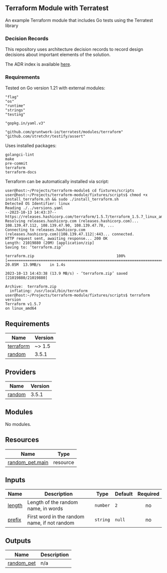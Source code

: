 ## Terraform Module with Terratest
An example Terraform module that includes Go tests using the Terratest library

### Decision Records
This repository uses architecture decision records to record design decisions
about important elements of the solution.

The ADR index is available [here](./docs/decisions/index.md).

### Requirements
Tested on Go version 1.21 with external modules:
```
"flag"
"os"
"runtime"
"strings"
"testing"

"gopkg.in/yaml.v3"

"github.com/gruntwork-io/terratest/modules/terraform"
"github.com/stretchr/testify/assert"
```

Uses installed packages:
```
golangci-lint
make
pre-commit
terraform
terraform-docs
```

Terraform can be automatically installed via script:
```
user@host:~/Projects/terraform-module$ cd fixtures/scripts
user@host:~/Projects/terraform-module/fixtures/scripts$ chmod +x install_terraform.sh && sudo ./install_terraform.sh
Detected OS Identifier: linux
Reading ./../versions.yaml
--2023-10-13 14:43:37--  https://releases.hashicorp.com/terraform/1.5.7/terraform_1.5.7_linux_amd64.zip
Resolving releases.hashicorp.com (releases.hashicorp.com)... 108.139.47.112, 108.139.47.90, 108.139.47.78, ...
Connecting to releases.hashicorp.com (releases.hashicorp.com)|108.139.47.112|:443... connected.
HTTP request sent, awaiting response... 200 OK
Length: 21019880 (20M) [application/zip]
Saving to: ‘terraform.zip’

terraform.zip                                     100%[===========================================================================================================>]  20.05M  13.9MB/s    in 1.4s    

2023-10-13 14:43:38 (13.9 MB/s) - ‘terraform.zip’ saved [21019880/21019880]

Archive:  terraform.zip
  inflating: /usr/local/bin/terraform
user@host:~/Projects/terraform-module/fixtures/scripts$ terraform version
Terraform v1.5.7
on linux_amd64
```

<!-- BEGINNING OF PRE-COMMIT-TERRAFORM DOCS HOOK -->
## Requirements

| Name | Version |
|------|---------|
| <a name="requirement_terraform"></a> [terraform](#requirement\_terraform) | ~> 1.5 |
| <a name="requirement_random"></a> [random](#requirement\_random) | 3.5.1 |

## Providers

| Name | Version |
|------|---------|
| <a name="provider_random"></a> [random](#provider\_random) | 3.5.1 |

## Modules

No modules.

## Resources

| Name | Type |
|------|------|
| [random_pet.main](https://registry.terraform.io/providers/hashicorp/random/3.5.1/docs/resources/pet) | resource |

## Inputs

| Name | Description | Type | Default | Required |
|------|-------------|------|---------|:--------:|
| <a name="input_length"></a> [length](#input\_length) | Length of the random name, in words | `number` | `2` | no |
| <a name="input_prefix"></a> [prefix](#input\_prefix) | First word in the random name, if not random | `string` | `null` | no |

## Outputs

| Name | Description |
|------|-------------|
| <a name="output_random_pet"></a> [random\_pet](#output\_random\_pet) | n/a |
<!-- END OF PRE-COMMIT-TERRAFORM DOCS HOOK -->
